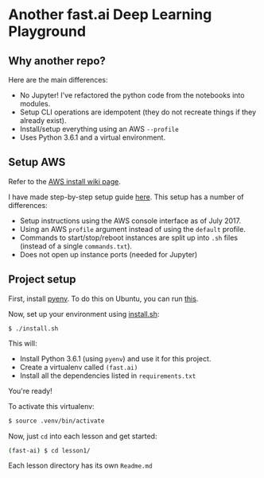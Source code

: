 # Another fast.ai Deep Learning Playground

## Why another repo?

Here are the main differences:
* No Jupyter! I've refactored the python code from the notebooks into modules.
* Setup CLI operations are idempotent (they do not recreate things if they already exist).
* Install/setup everything using an AWS `--profile`
* Uses Python 3.6.1 and a virtual environment.

## Setup AWS

Refer to the [AWS install wiki page](http://wiki.fast.ai/index.php/AWS_install).

I have made step-by-step setup guide [here](setup/Readme.md). This setup has a number of differences:
* Setup instructions using the AWS console interface as of July 2017.
* Using an AWS `profile` argument instead of using the `default` profile.
* Commands to start/stop/reboot instances are split up into `.sh` files (instead of a single `commands.txt`).
* Does not open up instance ports (needed for Jupyter)


## Project setup

First, install [pyenv](https://github.com/pyenv/pyenv). To do this on Ubuntu, you can run [this](setup/install_pyenv.sh).

Now, set up your environment using [install.sh](install.sh):

```
$ ./install.sh
```

This will:
* Install Python 3.6.1 (using `pyenv`) and use it for this project.
* Create a virtualenv called `(fast.ai)`
* Install all the dependencies listed in `requirements.txt`

You're ready!

To activate this virtualenv:

```bash
$ source .venv/bin/activate
```

Now, just `cd` into each lesson and get started:

```bash
(fast-ai) $ cd lesson1/
```

Each lesson directory has its own `Readme.md`
